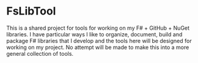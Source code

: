 FsLibTool
=========

This is a shared project for tools for working on my F# + GitHub + NuGet
libraries.  I have particular ways I like to organize, document, build and
package F# libraries that I develop and the tools here will be designed for
working on my project.  No attempt will be made to make this into a more general
collection of tools.
